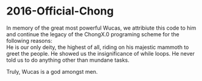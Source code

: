 # 2016-Official-Chong
In memory of the great most powerful Wucas, we attribiute this code to him and continue the legacy of the ChongX.0 programing scheme for the following reasons:  
He is our only deity, the highest of all, riding on his majestic mammoth to greet the people. 
He showed us the insignificance of while loops. 
He never told us to do anything other than mundane tasks. 

Truly, Wucas is a god amongst men.

